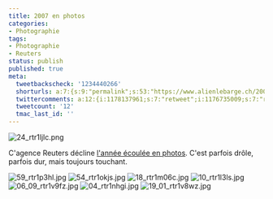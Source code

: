 ```yaml
---
title: 2007 en photos
categories:
- Photographie
tags:
- Photographie
- Reuters
status: publish
published: true
meta:
  tweetbackscheck: '1234440266'
  shorturls: a:7:{s:9:"permalink";s:53:"https://www.alienlebarge.ch/2007/12/17/2007-en-photos/";s:7:"tinyurl";s:25:"https://tinyurl.com/bscyr5";s:4:"isgd";s:17:"https://is.gd/iMbN";s:5:"bitly";s:19:"https://bit.ly/15R6S";s:5:"snipr";s:22:"https://snipr.com/bhlwy";s:5:"snurl";s:22:"https://snurl.com/bhlwy";s:7:"snipurl";s:24:"https://snipurl.com/bhlwy";}
  twittercomments: a:12:{i:1178137961;s:7:"retweet";i:1176735009;s:7:"retweet";i:1176701320;s:7:"retweet";i:1176549406;s:7:"retweet";i:1176526607;s:7:"retweet";i:1176496313;s:7:"retweet";i:1176485756;s:7:"retweet";i:1176485453;s:7:"retweet";i:1176484792;s:7:"retweet";i:1176481692;s:7:"retweet";i:1176475448;s:7:"retweet";i:1176473034;s:7:"retweet";}
  tweetcount: '12'
  tmac_last_id: ''
---
```

<img src="https://dlgjp9x71cipk.cloudfront.net/2007/12/24_rtr1ljlc.png" alt="24_rtr1ljlc.png" />

C'agence Reuters décline <a href="https://www.reuters.com/news/pictures/slideshow?collectionId=1067" title="Colletion de photos 2007">l'année écoulée en photos</a>. C'est parfois drôle, parfois dur, mais toujours touchant.

<!--more-->

<img src="https://dlgjp9x71cipk.cloudfront.net/2007/12/59_rtr1p3hl.jpg" alt="59_rtr1p3hl.jpg" />

<img src="https://dlgjp9x71cipk.cloudfront.net/2007/12/54_rtr1okjs.jpg" alt="54_rtr1okjs.jpg" />

<img src="https://dlgjp9x71cipk.cloudfront.net/2007/12/18_rtr1m06c.jpg" alt="18_rtr1m06c.jpg" />

<img src="https://dlgjp9x71cipk.cloudfront.net/2007/12/10_rtr1l3ls.jpg" alt="10_rtr1l3ls.jpg" />

<img src="https://dlgjp9x71cipk.cloudfront.net/2007/12/06_09_rtr1v9fz.jpg" alt="06_09_rtr1v9fz.jpg" />

<img src="https://dlgjp9x71cipk.cloudfront.net/2007/12/04_rtr1nhgi.jpg" alt="04_rtr1nhgi.jpg" />

<img src="https://dlgjp9x71cipk.cloudfront.net/2007/12/19_01_rtr1v8wz.jpg" alt="19_01_rtr1v8wz.jpg" />
